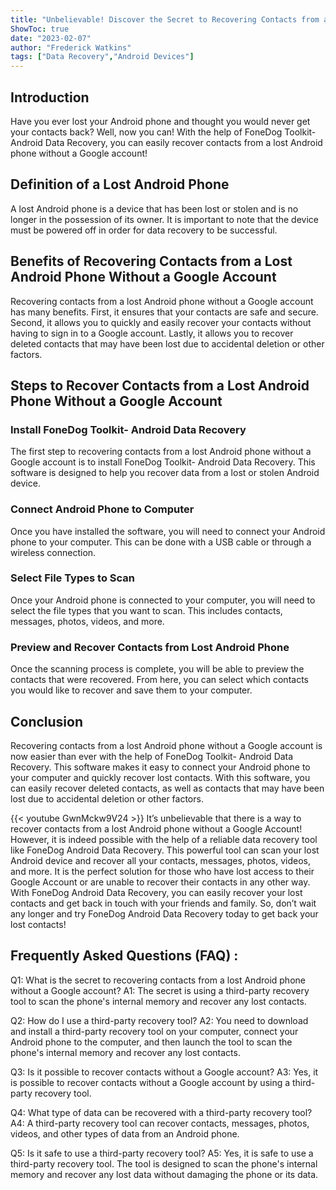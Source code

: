 ```yaml
---
title: "Unbelievable! Discover the Secret to Recovering Contacts from a Lost Android Phone Without a Google Account!"
ShowToc: true 
date: "2023-02-07"
author: "Frederick Watkins" 
tags: ["Data Recovery","Android Devices"]
---
```

## Introduction
Have you ever lost your Android phone and thought you would never get your contacts back? Well, now you can! With the help of FoneDog Toolkit- Android Data Recovery, you can easily recover contacts from a lost Android phone without a Google account!

## Definition of a Lost Android Phone
A lost Android phone is a device that has been lost or stolen and is no longer in the possession of its owner. It is important to note that the device must be powered off in order for data recovery to be successful.

## Benefits of Recovering Contacts from a Lost Android Phone Without a Google Account
Recovering contacts from a lost Android phone without a Google account has many benefits. First, it ensures that your contacts are safe and secure. Second, it allows you to quickly and easily recover your contacts without having to sign in to a Google account. Lastly, it allows you to recover deleted contacts that may have been lost due to accidental deletion or other factors.

## Steps to Recover Contacts from a Lost Android Phone Without a Google Account

### Install FoneDog Toolkit- Android Data Recovery
The first step to recovering contacts from a lost Android phone without a Google account is to install FoneDog Toolkit- Android Data Recovery. This software is designed to help you recover data from a lost or stolen Android device.

### Connect Android Phone to Computer
Once you have installed the software, you will need to connect your Android phone to your computer. This can be done with a USB cable or through a wireless connection.

### Select File Types to Scan
Once your Android phone is connected to your computer, you will need to select the file types that you want to scan. This includes contacts, messages, photos, videos, and more.

### Preview and Recover Contacts from Lost Android Phone
Once the scanning process is complete, you will be able to preview the contacts that were recovered. From here, you can select which contacts you would like to recover and save them to your computer.

## Conclusion
Recovering contacts from a lost Android phone without a Google account is now easier than ever with the help of FoneDog Toolkit- Android Data Recovery. This software makes it easy to connect your Android phone to your computer and quickly recover lost contacts. With this software, you can easily recover deleted contacts, as well as contacts that may have been lost due to accidental deletion or other factors.

{{< youtube GwnMckw9V24 >}} 
It’s unbelievable that there is a way to recover contacts from a lost Android phone without a Google Account! However, it is indeed possible with the help of a reliable data recovery tool like FoneDog Android Data Recovery. This powerful tool can scan your lost Android device and recover all your contacts, messages, photos, videos, and more. It is the perfect solution for those who have lost access to their Google Account or are unable to recover their contacts in any other way. With FoneDog Android Data Recovery, you can easily recover your lost contacts and get back in touch with your friends and family. So, don’t wait any longer and try FoneDog Android Data Recovery today to get back your lost contacts!

## Frequently Asked Questions (FAQ) :
Q1: What is the secret to recovering contacts from a lost Android phone without a Google account?
A1: The secret is using a third-party recovery tool to scan the phone's internal memory and recover any lost contacts.

Q2: How do I use a third-party recovery tool?
A2: You need to download and install a third-party recovery tool on your computer, connect your Android phone to the computer, and then launch the tool to scan the phone's internal memory and recover any lost contacts.

Q3: Is it possible to recover contacts without a Google account?
A3: Yes, it is possible to recover contacts without a Google account by using a third-party recovery tool.

Q4: What type of data can be recovered with a third-party recovery tool?
A4: A third-party recovery tool can recover contacts, messages, photos, videos, and other types of data from an Android phone.

Q5: Is it safe to use a third-party recovery tool?
A5: Yes, it is safe to use a third-party recovery tool. The tool is designed to scan the phone's internal memory and recover any lost data without damaging the phone or its data.



